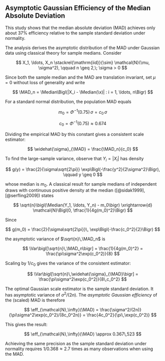 ## Asymptotic Gaussian Efficiency of the Median Absolute Deviation

This study shows that the median absolute deviation (MAD) achieves only about $37\%$ efficiency
  relative to the sample standard deviation under normality.

The analysis derives the asymptotic distribution of the MAD under Gaussian data using classical theory for sample medians.
Consider

$$
X_1, \ldots, X_n \stackrel{\mathrm{iid}}{\sim} \mathcal{N}(\mu, \sigma^2), \qquad n \geq 2,\; \sigma > 0
$$  

Since both the sample median and the MAD are translation invariant, set $\mu = 0$ without loss of generality and write

$$
\MAD_n = \Median\Bigl(|X_i - \Median(\x)| : i = 1, \ldots, n\Bigr)
$$

For a standard normal distribution, the population MAD equals

$$
m_0 = \Phi^{-1}(0.75)\,\sigma = c_0\,\sigma
$$

$$
c_0 = \Phi^{-1}(0.75) \approx 0.674
$$

Dividing the empirical MAD by this constant gives a consistent scale estimator:

$$
\widehat{\sigma}_{\MAD} = \frac{\MAD_n}{c_0}
$$

To find the large-sample variance, observe that $Y_i = |X_i|$ has density

$$
g(y) = \frac{2}{\sigma\sqrt{2\pi}}
           \exp\Bigl(-\frac{y^2}{2\sigma^2}\Bigr), \qquad y \geq 0
$$  

whose median is $m_0$.
A classical result for sample medians of independent draws with continuous positive density at the
  median ([@sidak1999], [@serfling2009]) states  

$$
\sqrt{n}\bigl(\Median(Y_1, \ldots, Y_n) - m_0\bigr)
  \xrightarrow{d}
  \mathcal{N}\Bigl(0, \tfrac{1}{4g(m_0)^2}\Bigr)
$$

Since

$$
g(m_0) = \frac{2}{\sigma\sqrt{2\pi}}\,
             \exp\Bigl(-\frac{c_0^2}{2}\Bigr)
$$

the asymptotic variance of $\sqrt{n}\,\MAD_n$ is

$$
\Var\bigl[\sqrt{n}\,\MAD_n\bigr]
  = \frac{1}{4g(m_0)^2}
  = \frac{\pi\sigma^2\exp(c_0^2)}{8}
$$

Scaling by $1/c_0$ gives the variance of the consistent estimator:

$$
\Var\bigl[\sqrt{n}\,\widehat{\sigma}_{\MAD}\bigr]
  = \frac{\pi\sigma^2\exp(c_0^2)}{8\,c_0^2}
$$

The optimal Gaussian scale estimator is the sample standard deviation.
It has asymptotic variance of $\sigma^2/(2n)$.
The *asymptotic Gaussian efficiency* of the (scaled) MAD is therefore  

$$
\eff_{\mathcal{N},\infty}(\MAD)
  = \frac{\sigma^2/(2n)}{\pi\sigma^2\exp(c_0^2)/(8c_0^2n)}
  = \frac{4c_0^2}{\pi\,\exp(c_0^2)}
$$  

This gives the result:

$$
\eff_{\mathcal{N},\infty}(\MAD) \approx 0.367\,523
$$

Achieving the same precision as the sample standard deviation under normality
  requires $1/0.368 \approx 2.7$ times as many observations when using the MAD.
